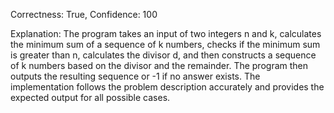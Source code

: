 Correctness: True, Confidence: 100

Explanation: The program takes an input of two integers n and k, calculates the minimum sum of a sequence of k numbers, checks if the minimum sum is greater than n, calculates the divisor d, and then constructs a sequence of k numbers based on the divisor and the remainder. The program then outputs the resulting sequence or -1 if no answer exists. The implementation follows the problem description accurately and provides the expected output for all possible cases.